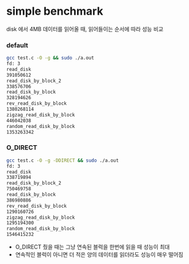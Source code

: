 # simple benchmark
disk 에서 4MB 데이터를 읽어올 때, 읽어들이는 순서에 따라 성능 비교

### default
```bash
gcc test.c -O -g && sudo ./a.out 
fd: 3
read_disk
391050612
read_disk_by_block_2
338576706
read_disk_by_block
328194626
rev_read_disk_by_block
1380268114
zigzag_read_disk_by_block
446042038
random_read_disk_by_block
1353263342
```

### O_DIRECT
```bash
gcc test.c -O -g -DDIRECT && sudo ./a.out 
fd: 3
read_disk
338719894
read_disk_by_block_2
750469758
read_disk_by_block
386980886
rev_read_disk_by_block
1290160726
zigzag_read_disk_by_block
1295194300
random_read_disk_by_block
1546415232
```
- O_DIRECT 줬을 때는 그냥 연속된 블럭을 한번에 읽을 때 성능이 최대
- 연속적인 블럭이 아니면 더 적은 양의 데이터를 읽더라도 성능이 매우 떨어짐
